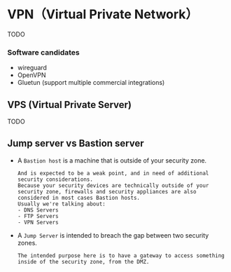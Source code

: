 # VPN（Virtual Private Network）

TODO

### Software candidates
- wireguard
- OpenVPN
- Gluetun (support multiple commercial integrations)

## VPS (Virtual Private Server)

TODO

## Jump server vs Bastion server

- A `Bastion host` is a machine that is outside of your security zone.

      And is expected to be a weak point, and in need of additional security considerations.
      Because your security devices are technically outside of your security zone, firewalls and security appliances are also considered in most cases Bastion hosts.
      Usually we're talking about:
      - DNS Servers
      - FTP Servers
      - VPN Servers

- A `Jump Server` is intended to breach the gap between two security zones.

      The intended purpose here is to have a gateway to access something inside of the security zone, from the DMZ.